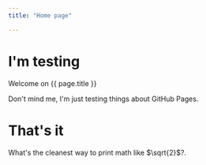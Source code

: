 ```yaml
---
title: "Home page"

---
```


# I'm testing

Welcome on {{ page.title }}

Don't mind me, I'm just testing things about GitHub Pages.

# That's it

What's the cleanest way to print math like $\sqrt{2}$?.

